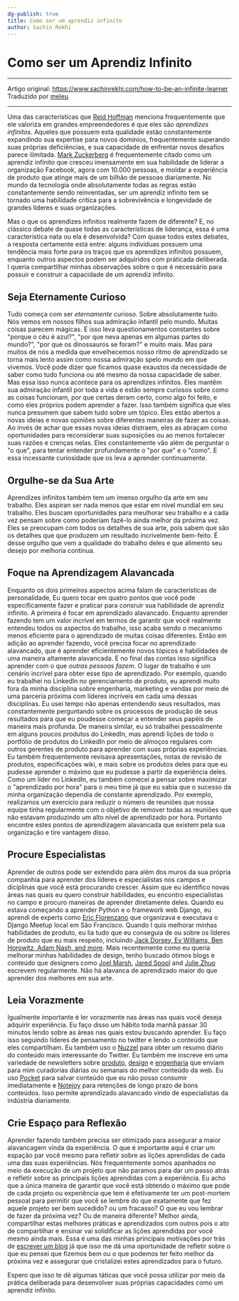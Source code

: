 ```yaml
---
dg-publish: true
title: Como ser um aprendiz infinito
author: Sachin Rekhi
---
```


# Como ser um Aprendiz Infinito

---

Artigo original: <https://www.sachinrekhi.com/how-to-be-an-infinite-learner>\
Traduzido por [meleu](https://github.com/meleu)

---

Uma das características que [Reid Hoffman](https://twitter.com/reidhoffman) menciona frequentemente que ele valoriza em grandes empreendedores é que eles são *aprendizes infinitos*. Aqueles que possuem esta qualidade estão constantemente expandindo sua expertise para novos domínios, frequentemente superando suas próprias deficiências, e sua capacidade de enfrentar novos desafios parece ilimitada. [Mark Zuckerberg](https://www.facebook.com/zuck) é frequentemente citado como um aprendiz infinito que cresceu imensamente em sua habilidade de liderar a organização Facebook, agora com 10.000 pessoas, e moldar a experiência de produto que atinge mais de um bilhão de pessoas diariamente. No mundo da tecnologia onde absolutamente todas as regras estão constantemente sendo reinventadas, ser um aprendiz infinito tem se tornado uma habilidade crítica para a sobrevivência e longevidade de grandes líderes e suas organizações.

Mas o que os aprendizes infinitos realmente fazem de diferente? E, no clássico debate de quase todas as características de liderança, essa é uma característica nata ou ela é desenvolvida? Com quase todos estes debates, a resposta certamente está entre:
alguns individuas possuem uma tendência mais forte para os traços que os aprendizes infinitos possuem, enquanto outros aspectos podem ser adquiridos com práticada deliberada. I queria compartilhar minhas observações sobre o que é necessário para possuir e construir a capacidade de um aprendiz infinito.


## Seja Eternamente Curioso

Tudo começa com ser *eternamente curioso*. Sobre absolutamente tudo.
Nós vemos em nossos filhos sua admiração infantil pelo mundo. Muitas coisas parecem mágicas. E isso leva questionamentos constantes sobre "porque o céu é azul?", "por que neva apenas em algumas partes do mundo?", "por que os dinossauros se foram?" e muito mais. Mas para muitos de nós a medida que envelhecemos nosso ritmo de aprendizado se torna mais lento assim como nossa admiração spelo mundo em que vivemos.
Você pode dizer que ficamos quase exaustos da necessidade de saber como tudo funciona ou até mesmo da nossa capacidade de saber. Mas essa isso nunca acontece para os aprendizes infinitos. Eles mantêm sua admiração infantil por toda a vida e estão sempre curiosos sobre como as coisas funcionam, por que certas deram certo, como algo foi feito, e como eles próprios podem aprender a fazer. Isso também significa que eles nunca presumem que sabem tudo sobre um tópico. Eles estão abertos a novas ideias e novas opiniões sobre diferentes maneiras de fazer as coisas. Ao invés de achar que essas novas ideias distraem, eles as abraçam como oportunidades para reconsiderar suas suposições ou ao menos fortalecer suas razões e crenças nelas. Eles constantemente vão além de perguntar o "o que", para tentar entender profundamente o "por que" e o "como". E essa incessante curiosidade que os leva a aprender continuamente.


## Orgulhe-se da Sua Arte

Aprendizes infinitos também tem um imenso orgulho da arte em seu trabalho. Eles aspiran ser nada menos que estar em nível mundial em seu trabalho. Eles buscam oportunidades para meulhorar seu trabalho e a cada vez pensam sobre como poderiam fazê-lo ainda melhor da próxima vez. Eles se preocupam com todos os detalhes de sua arte, pois sabem que são os detalhes que que produzem um resultado incrivelmente bem-feito. É desse orgulho que vem a qualidade do trabalho deles e que alimento seu desejo por melhoria contínua.


## Foque na Aprendizagem Alavancada

Enquanto os dois primeiros aspectos acima falam de características de personalidade, Eu quero tocar em quatro pontos que você pode especificamente fazer e praticar para consruir sua habilidade de aprendiz infinito. A primeira é focar em aprendizado alavancado. Enquanto aprender fazendo tem um valor incrível em termos de garantir que você realmente entendeu todos os aspectos do trabalho, isso acaba sendo o mecanismo menos eficiente para o aprendizado de muitas coisas diferentes. Então em adição ao aprender fazendo, você precisa focar no aprendizado alavancado, que é aprender eficientemente novos tópicos e habilidades de uma maneira altamente alavancada. E no final das contas isso significa aprender com o que *outras pessoas fazem*. O lugar de trabalho é um cenário incrível para obter esse tipo de aprendizado. Por exemplo, quando eu trabalhei no LinkedIn no gerenciamento de produto, eu aprendi muito fora da minha disciplina sobre engenharia, marketing e vendas por meio de uma parceria próxima com líderes incríveis em cada uma dessas disciplinas. Eu usei tempo não apenas entendendo seus resultados, mas constantemente perguntando sobre os processos de produção de seus resultados para que eu poudesse começar a entender seus papéis de maneira mais profunda. De maneira similar, eu só trabalhei pessoalmente em alguns poucos produtos do LinkedIn, mas aprendi lições de todo o portfólio de produtos do LinkedIn por meio de almoços regulares com outros gerentes de produto para aprender com suas próprias experiências. Eu também frequentemente revisava apresentações, notas de revisão de produtos, especificações wiki, e mais sobre os produtos deles para que eu pudesse aprender o máximo que eu pudesse a partir da experiência deles. Como um líder no LinkedIn, eu também comecei a pensar sobre maximizar o "aprendizado por hora" para o meu time já que eu sabia que o sucesso da minha organização dependia de constante aprendizado. Por exemplo, realizamos um exercício para reduzir o número de reuniões que nossa equipe tinha regularmente com o objetivo de remover todas as reuniões que não estavam produzindo um alto nível de aprendizado por hora. Portanto encontre estes pontos de aprendizagem alavancada que existem pela sua organização e tire vantagem disso.


## Procure Especialistas

Aprender de outros pode ser extendido para além dos muros da sua própria companhia para aprender dos líderes e especialistas nos campos e diciplinas que você está procurando crescer. Assim que eu identifico novas áreas nas quais eu quero construir habilidades, eu encontro especialistas no campo e procuro maneiras de aprender diretamente deles. Quando eu estava começando a aprender Python e o framework web Django, eu aprendi de experts como [Eric Florenzano](https://twitter.com/ericflo) que organizava e executava o Django Meetup local em São Francisco. Quando I quis melhorar minhas habilidades de produto, eu lia tudo que eu conseguia de ou sobre os líderes de produto que eu mais respeito, incluindo [Jack Dorsey, Ev Williams, Ben Horowitz, Adam Nash, and more](http://www.sachinrekhi.com/blog/2013/02/11/top-10-posts-on-product-management-from-the-industrys-best). Mais recentemente como eu queria melhorar minhas habilidades de design, tenho buscado ótimos blogs e conteúdo que designers como [Joel Marsh](http://thehipperelement.com/), [Jared Spool](http://www.uie.com/) and [Julie Zhuo](https://medium.com/@joulee) escrevem regularmente. Não há alavanca de aprendizado maior do que aprender dos melhores em sua arte.


## Leia Vorazmente

Igualmente importante é ler vorazmente nas áreas nas quais você deseja adquirir experiência. Eu faço disso um hábito toda manhã passar 30 minutos lendo sobre as áreas nas quais estou buscando aprender. Eu faço isso seguindo líderes de pensamento no twitter e lendo o conteúdo que eles compartilham. Eu também uso o [Nuzzel](http://nuzzel.com/) para obter um resumo diário do conteúdo mais interessante do Twitter. Eu também me inscreve em uma variedade de newsletters sobre [produto](https://pivotservices.curated.co/), [design](http://uimovement.com/) e [engenharia](http://www.pycoders.com/) que enviam para mim curadorias diárias ou semanais do melhor conteúdo da web. Eu uso [Pocket](https://getpocket.com/) para salvar conteúdo que eu não posso consumir imediatamente e [Notejoy](https://notejoy.com/) para retenções de longo prazo de bons conteúdos. Isso permite aprendizado alavancado vindo de especialistas da indústria diariamente.


## Crie Espaço para Reflexão

Aprender fazendo também precisa ser otimizado para assegurar a maior alavancagem vinda da experiência. O que é importante aqui é criar um espação par você mesmo para refletir sobre as lições aprendidas de cada uma das suas experiências. Nós frequentemente somos apanhados no meio da execução de um projeto que não paramos para dar um passo atrás e refletir sobre as principais lições aprendidas com a experiência.
Eu acho que a única maneira de garantir que você está obtendo o máximo que pode de cada projeto ou experiência que tem é efetivamente ter um post-mortem pessoal para permitir que você se lembre do que exatamente que fez aquele projeto ser bem sucedido? ou um fracasso? O que eu vou lembrar de fazer da próxima vez? Ou de maneira diferente? Melhor ainda, compartilhar estas melhores práticas e aprendizados com outros pois o ato de compartilhar e ensinar vai solidificar as lições aprendidas por você mesmo ainda mais. Essa é uma das minhas principais motivações por trás de [escrever um blog](http://www.sachinrekhi.com/) já que isso me dá uma oportunidade de refletir sobre o que eu pensei que fizemos bem ou o que podemos ter feito melhor da próxima vez e assegurar que cristalizei estes aprendizados para o futuro.

Espero que isso te dê algumas táticas que você possa utilizar por meio da prática deliberada para desenvolver suas próprias capacidades como um aprendiz infinito.


